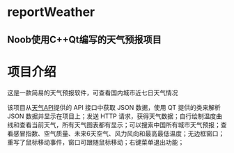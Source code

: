 # reportWeather
## Noob使用C++Qt编写的天气预报项目
# 项目介绍
这是一款简易的天气预报软件，可查看国内城市近七日天气情况

该项目从[天气API](http://www.tianqiapi.com/)提供的 API 接口中获取 JSON 数据，使用 QT 提供的类来解析 JSON 数据并显示在项目上；发送 HTTP 请求，获得天气数据；自行绘制温度曲线和查看当前天气，所有天气图表都有显示；可以搜索中国所有城市天气预报；查看感冒指数、空气质量、未来6天空气、风力风向和最高最低温度；无边框窗口；重写了鼠标移动事件，窗口可跟随鼠标移动；右键菜单退出功能；
